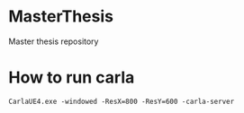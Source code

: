 # MasterThesis
Master thesis repository

# How to run carla
```
CarlaUE4.exe -windowed -ResX=800 -ResY=600 -carla-server
```

